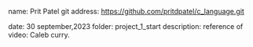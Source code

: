 name: Prit Patel
git address: https://github.com/pritdpatel/c_language.git


date: 30 september,2023
folder: project_1_start
description: reference of video: Caleb curry.

